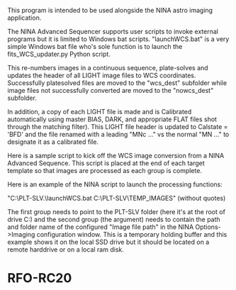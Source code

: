 This program is intended to be used alongside the NINA astro imaging application.

The NINA Advanced Sequencer supports user scripts to invoke external programs but it is limited to Windows 
bat scripts. "launchWCS.bat" is a very simple Windows bat file who's sole function is to launch the 
fits_WCS_updater.py Python script. 

This re-numbers images in a continuous sequence, plate-solves and updates the header of all LIGHT image 
files to WCS coordinates. Successfully platesolved files are moved to the "wcs_dest" subfolder while 
image files not successfully converted are moved to the "nowcs_dest" subfolder.

In addition, a copy of each LIGHT file is made and is Calibrated automatically using master BIAS, DARK, and 
appropriate FLAT files shot through the matching filter). This LIGHT file header is updated to Calstate = 'BFD'
and the file renamed with a leading "MNc ..." vs the normal "MN ..." to designate it as a calibrated file.

Here is a sample script to kick off the WCS image conversion from a NINA Advanced Sequence. This script is 
placed at the end of each target template so that images are processed as each group is complete.

Here is an example of the NINA script to launch the processing functions:

"C:\PLT-SLV\.\launchWCS.bat C:\PLT-SLV\TEMP_IMAGES" (without quotes)

The first group needs to point to the PLT-SLV folder (here it's at the root of drive C:\) and the second 
group (the argument) needs to contain the path and folder name of the configured "Image file path" in the 
NINA Options->Imaging configuration window. This is a temporary holding buffer and this example shows it
on the local SSD drive but it should be located on a remote harddrive or on a local ram disk.

# RFO-RC20
